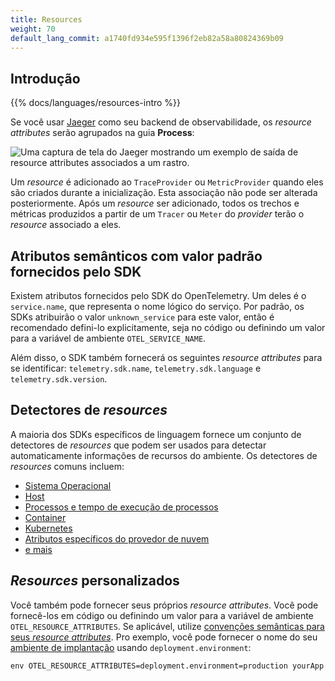 ```yaml
---
title: Resources
weight: 70
default_lang_commit: a1740fd934e595f1396f2eb82a58a80824369b09
---
```


## Introdução

{{% docs/languages/resources-intro %}}

Se você usar [Jaeger](https://www.jaegertracing.io/) como seu backend de
observabilidade, os _resource attributes_ serão agrupados na guia **Process**:

![Uma captura de tela do Jaeger mostrando um exemplo de saída de resource attributes associados a um rastro.](screenshot-jaeger-resources.png)

Um _resource_ é adicionado ao `TraceProvider` ou `MetricProvider` quando eles
são criados durante a inicialização. Esta associação não pode ser alterada
posteriormente. Após um _resource_ ser adicionado, todos os trechos e métricas
produzidos a partir de um `Tracer` ou `Meter` do _provider_ terão o _resource_
associado a eles.

## Atributos semânticos com valor padrão fornecidos pelo SDK

Existem atributos fornecidos pelo SDK do OpenTelemetry. Um deles é o
`service.name`, que representa o nome lógico do serviço. Por padrão, os SDKs
atribuirão o valor `unknown_service` para este valor, então é recomendado
defini-lo explicitamente, seja no código ou definindo um valor para a variável
de ambiente `OTEL_SERVICE_NAME`.

Além disso, o SDK também fornecerá os seguintes _resource attributes_ para se
identificar: `telemetry.sdk.name`, `telemetry.sdk.language` e
`telemetry.sdk.version`.

## Detectores de _resources_

A maioria dos SDKs específicos de linguagem fornece um conjunto de detectores de
_resources_ que podem ser usados para detectar automaticamente informações de
recursos do ambiente. Os detectores de _resources_ comuns incluem:

- [Sistema Operacional](/docs/specs/semconv/resource/os/)
- [Host](/docs/specs/semconv/resource/host/)
- [Processos e tempo de execução de processos](/docs/specs/semconv/resource/process/)
- [Container](/docs/specs/semconv/resource/container/)
- [Kubernetes](/docs/specs/semconv/resource/k8s/)
- [Atributos específicos do provedor de nuvem](/docs/specs/semconv/resource/#cloud-provider-specific-attributes)
- [e mais](/docs/specs/semconv/resource/)

## _Resources_ personalizados

Você também pode fornecer seus próprios _resource attributes_. Você pode
fornecê-los em código ou definindo um valor para a variável de ambiente
`OTEL_RESOURCE_ATTRIBUTES`. Se aplicável, utilize
[convenções semânticas para seus _resource attributes_](/docs/specs/semconv/resource).
Pro exemplo, você pode fornecer o nome do seu
[ambiente de implantação](/docs/specs/semconv/resource/deployment-environment/)
usando `deployment.environment`:

```shell
env OTEL_RESOURCE_ATTRIBUTES=deployment.environment=production yourApp
```
